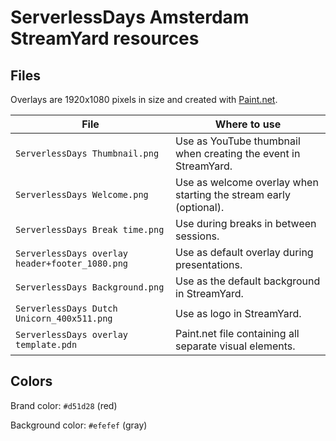 # ServerlessDays Amsterdam StreamYard resources

## Files

Overlays are 1920x1080 pixels in size and created with [Paint.net](https://www.getpaint.net/download.html).

| File | Where to use
| - | -
| `ServerlessDays Thumbnail.png` | Use as YouTube thumbnail when creating the event in StreamYard.
| `ServerlessDays Welcome.png` | Use as welcome overlay when starting the stream early (optional).
| `ServerlessDays Break time.png` | Use during breaks in between sessions.
| `ServerlessDays overlay header+footer_1080.png` | Use as default overlay during presentations.
| `ServerlessDays Background.png` | Use as the default background in StreamYard.
| `ServerlessDays Dutch Unicorn_400x511.png` | Use as logo in StreamYard.
| `ServerlessDays overlay template.pdn` | Paint.net file containing all separate visual elements.

## Colors

Brand color: `#d51d28` (red)

Background color: `#efefef` (gray)
